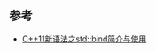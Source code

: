 

## 参考

- [C++11新语法之std::bind简介与使用](https://blog.csdn.net/KingOfMyHeart/article/details/105717978)
